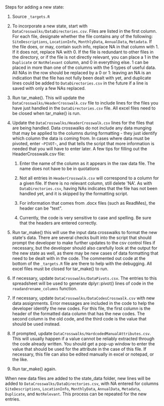 Steps for adding a new state:

1)  Source `_targets.R`

2)  To incorporate a new state, start with `DataCrosswalks/DataDirectories.csv`. Files are listed in the first column. For each file, designate whether the file contains any of the following: `SiteDescriptions`, `LocationInfo`, `MonthlyData`, `AnnualData`, `Metadata`. If the file does, or may, contain such info, replace NA in that column with 1. If it does not, replace NA with 0. If the file is redundant to other files in the directory, or if the file is not directly relevant, you can place a 1 in the `Duplicate` or `NotRelevant` column, and 0 in everything else. 1 can be placed in more than one of the columns with the 5 types of useful data. All NAs in the row should be replaced by a 0 or 1: leaving an NA is an indication that the file has not fully been dealt with yet, and duplicate lines could be added to `DataDirectories.csv` in the future if a line is saved with only a few NAs replaced.

3)  Run tar_make(). This will update the `DataCrosswalks/HeaderCrosswalk.csv` file to include lines for the files you have just handled in the `DataDirectories.csv` file. All excel files need to be closed when tar_make() is run.

4)  Update the `DataCrosswalks/HeaderCrosswalk.csv` lines for the files that are being handled. Data crosswalks do not include any data munging that may be applied to the columns during formatting - they just identify which column the data is coming from. In cases where data must be pivoted, enter `~PIVOT~`, and that tells the script that more information is needed that you will have to enter later. A few tips for filling out the HeaderCrosswalk.csv file:

    1)  Enter the name of the column as it appears in the raw data file. The name does not have to be in quotations

    2)  Not all entries in `HeaderCrosswalk.csv` will correspond to a column for a given file. If there is no relevant column, still delete 'NA'. As with `DataDirectories.csv`, having NAs indicates that the file has not been handled yet, and it is skipped by the formatting script.

    3)  For information that comes from .docx files (such as ReadMes), the header can be "text".

    4)  Currently, the code is very sensitive to case and spelling. Be sure that the headers are entered correctly.

5)  Run tar_make() this will use the input data crosswalks to format the new state's data. There are several checks built into the script that should prompt the developer to make further updates to the csv control files if necessary, but the developer should also carefully look at the output for the new state as well, as there may be new cases of data formatting that need to be dealt with in the code. The commented out code at the bottom of the `_targets.R` file are there to help with the debugging. All excel files must be closed for tar_make() to run.

6)  If necessary, update `DataCrosswalks/DataPivots.csv`. The entries to this spreadsheet will be used to generate dplyr::pivot() lines of code in the `readandrename_columns` function.

7)  If necessary, update `DataCrosswalks/DataCodesCrosswalk.csv` with new data assignments. Error messages are included in the code to help the developer identify the new codes. For this file, the first column is the header of the formatted data column that has the new codes. The second column is the old code, and the third code is the value that should be used instead.

8)  If prompted, update `DataCrosswalks/HardcodedManualAttributes.csv`. This will usually happen if a value cannot be reliably extracted through the code already written. You should get a pop-up window to enter the value that should be used for the attribute in the case of this file. If necessary, this file can also be edited manually in excel or notepad, or the like.

9)  Run tar_make() again.

When new data files are added to the state_data folder, new lines will be added to `DataCrosswalks/DataDirectories.csv`, with NA entered for columns `SiteDescriptions`, `LocationInfo`, `MonthlyData`, `AnnualData`, `Metadata`, `Duplicate`, and `NotRelevant`. This process can be repeated for the new entries.
